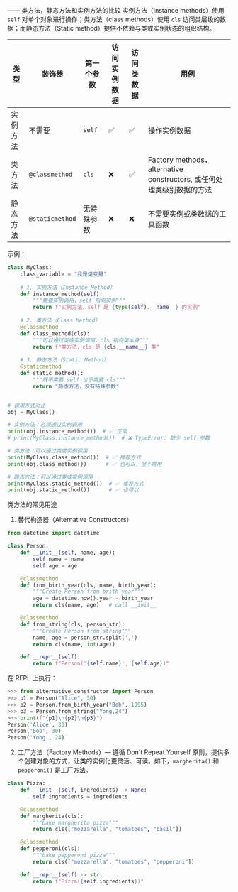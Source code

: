 —— 类方法，静态方法和实例方法的比较
实例方法（Instance methods）使用 `self` 对单个对象进行操作；类方法（class methods）使用 `cls` 访问类层级的数据；而静态方法（Static method）提供不依赖与类或实例状态的组织结构。


| 类型   | 装饰器             | 第一个参数  | 访问实例数据 | 访问类数据 | 用例                                                      |
| ---- | --------------- | ------ | ------ | ----- | ------------------------------------------------------- |
| 实例方法 | 不需要             | `self` | ✅      | ✅     | 操作实例数据                                                  |
| 类方法  | `@classmethod`  | `cls`  | ❌      | ✅     | Factory methods，alternative constructors, 或任何处理类级别数据的方法 |
| 静态方法 | `@staticmethod` | 无特殊参数  | ❌      | ❌     | 不需要实例或类数据的工具函数                                          |

示例：
```python
class MyClass:
    class_variable = "我是类变量"
    
    # 1. 实例方法（Instance Method）
    def instance_method(self):
        """需要实例调用，self 指向实例"""
        return f"实例方法，self 是 {type(self).__name__} 的实例"
    
    # 2. 类方法（Class Method）
    @classmethod
    def class_method(cls):
        """可以通过类或实例调用，cls 指向类本身"""
        return f"类方法，cls 是 {cls.__name__} 类"
    
    # 3. 静态方法（Static Method）
    @staticmethod
    def static_method():
        """既不需要 self 也不需要 cls"""
        return "静态方法，没有特殊参数"


# 调用方式对比
obj = MyClass()

# 实例方法：必须通过实例调用
print(obj.instance_method())  # ✅ 正常
# print(MyClass.instance_method())  # ❌ TypeError: 缺少 self 参数

# 类方法：可以通过类或实例调用
print(MyClass.class_method())  # ✅ 推荐方式
print(obj.class_method())      # ✅ 也可以，但不常用

# 静态方法：可以通过类或实例调用
print(MyClass.static_method())  # ✅ 推荐方式
print(obj.static_method())      # ✅ 也可以
```

类方法的常见用途
1. 替代构造器（Alternative Constructors）
```python
from datetime import datetime

class Person:
    def __init__(self, name, age):
        self.name = name
        self.age = age

    @classmethod
    def from_birth_year(cls, name, birth_year):
        """Create Person from brith year"""
        age = datetime.now().year - birth_year
        return cls(name, age)   # call __init__

    @classmethod
    def from_string(cls, person_str):
        """Create Person from string"""
        name, age = person_str.split(',')
        return cls(name, int(age))

    def __repr__(self):
        return f"Person('{self.name}', {self.age})"
```
在 REPL 上执行：
```python
>>> from alternative_constructor import Person
>>> p1 = Person("Alice", 30)
>>> p2 = Person.from_birth_year("Bob", 1995)
>>> p3 = Person.from_string("Yong,24")
>>> print(f"{p1}\n{p2}\n{p3}")
Person('Alice', 30)
Person('Bob', 30)
Person('Yong', 24)
```

2. 工厂方法（Factory Methods）— 遵循 Don't Repeat Yourself 原则，提供多个创建对象的方式，让类的实例化更灵活、可读。如下，`margherita()` 和 `pepperoni()` 是工厂方法。
```python
class Pizza:
    def __init__(self, ingredients) -> None:
        self.ingredients = ingredients

    @classmethod
    def margherita(cls):
        """bake margherita pizza"""
        return cls(["mozzarella", "tomatoes", "basil"])

    @classmethod
    def pepperoni(cls):
        """bake pepperoni pizza"""
        return cls(["mozzarella", "tomatoes", "pepperoni"])

    def __repr__(self) -> str:
        return f"Pizza({self.ingredients})"
```